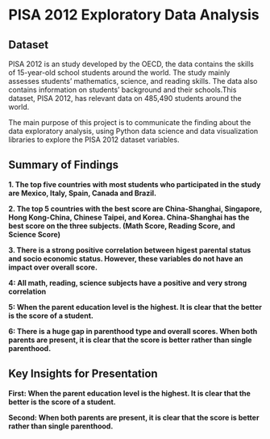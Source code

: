 # PISA 2012 Exploratory Data Analysis


## Dataset

PISA 2012 is an study developed by the OECD, the data contains the skills of 15-year-old school students around the world. The study mainly assesses students’ mathematics, science, and reading skills. The data also contains information on students’ background and their schools.This dataset, PISA 2012, has relevant data on 485,490 students around the world.

The main purpose of this project is to communicate the finding about the data exploratory analysis, using Python data science and data visualization libraries to explore the PISA 2012 dataset variables.


## Summary of Findings

**1. The top five countries with most students who participated in the study are Mexico, Italy, Spain, Canada and Brazil.**

**2. The top 5 countries with the best score are China-Shanghai, Singapore, Hong Kong-China, Chinese Taipei, and Korea. China-Shanghai has the best score on the three subjects. (Math Score, Reading Score, and Science Score)**

**3. There is a strong positive correlation between higest parental status and socio economic status. However, these variables do not have an impact over overall score.**

**4: All math, reading, science subjects have a positive and very strong correlation**

**5: When the parent education level is the highest. It is clear that the better is the score of a student.**

**6: There is a huge gap in parenthood type and overall scores. When both parents are present, it is clear that the score is better rather than single parenthood.**

## Key Insights for Presentation

**First: When the parent education level is the highest. It is clear that the better is the score of a student.**

**Second: When both parents are present, it is clear that the score is better rather than single parenthood.**

